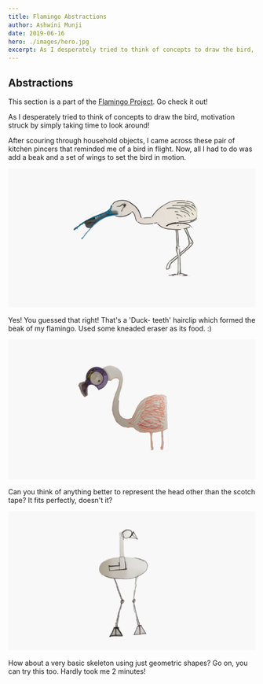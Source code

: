 ```yaml
---
title: Flamingo Abstractions
author: Ashwini Munji
date: 2019-06-16
hero: ./images/hero.jpg
excerpt: As I desperately tried to think of concepts to draw the bird, motivation struck by simply taking time to look around...
---
```


## Abstractions

This section is a part of the [Flamingo Project](https://www.nimu.work/project-flamingo/). Go check it out!

As I desperately tried to think of concepts to draw the bird, motivation struck by simply taking time to look around! 

After scouring through household objects, I came across these pair of kitchen pincers that reminded me of a bird in flight. Now, all I had to do was add a beak and a set of wings to set the bird in motion.

<div className="Image__Small">
  <img
    src="./images/Flamingo2.jpg"
    title="Logo Title Text 1"
    alt="Alt text"
  />
</div>


Yes! You guessed that right! That's a 'Duck- teeth' hairclip which formed the beak of my flamingo. Used some kneaded eraser as its food. :)

<div className="Image__Small">
  <img
    src="./images/Flamingo3.jpg"
    title="Logo Title Text 1"
    alt="Alt text"
  />
</div>


Can you think of anything better to represent the head other than the scotch tape? It fits perfectly, doesn't it? 

<div className="Image__Small">
  <img
    src="./images/Flamingo4.jpg"
    title="Logo Title Text 1"
    alt="Alt text"
  />
</div>


How about a very basic skeleton using just geometric shapes? Go on, you can try this too. Hardly took me 2 minutes! 



